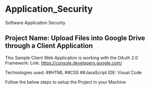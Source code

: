 # Application_Security
Software Application Security

## Project Name: Upload Files into Google Drive through a Client Application 

This Sample Client Web Application is working with the OAuth 2.0 Framework:
  Link: https://console.developers.google.com/

  Technologies used:
      ##HTML
      ##CSS
      ##JavaScript
  IDE:
      Visual Code
      

Follow the below steps to setup the Project in your Machine




